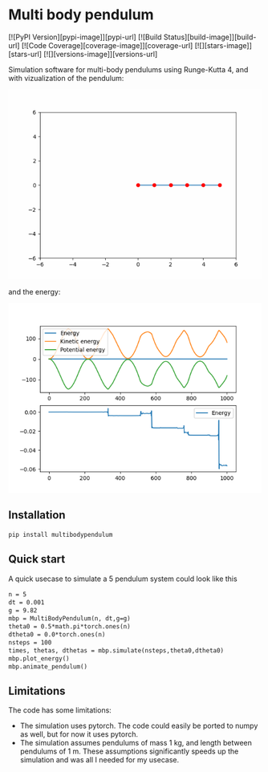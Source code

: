# Multi body pendulum

[![PyPI Version][pypi-image]][pypi-url]
[![Build Status][build-image]][build-url]
[![Code Coverage][coverage-image]][coverage-url]
[![][stars-image]][stars-url]
[![][versions-image]][versions-url]


Simulation software for multi-body pendulums using Runge-Kutta 4, and with vizualization of the pendulum:

![5-body pendulum animation](https://github.com/tueboesen/multi-body-pendulum/blob/master/docs/multibodypendulum.gif)

and the energy:

![Energy](https://github.com/tueboesen/multi-body-pendulum/blob/master/docs/energy.png)

## Installation
    pip install multibodypendulum

## Quick start
A quick usecase to simulate a 5 pendulum system could look like this

    n = 5
    dt = 0.001
    g = 9.82
    mbp = MultiBodyPendulum(n, dt,g=g)
    theta0 = 0.5*math.pi*torch.ones(n)
    dtheta0 = 0.0*torch.ones(n)
    nsteps = 100
    times, thetas, dthetas = mbp.simulate(nsteps,theta0,dtheta0)
    mbp.plot_energy()
    mbp.animate_pendulum()

## Limitations
The code has some limitations:
- The simulation uses pytorch. The code could easily be ported to numpy as well, but for now it uses pytorch.
- The simulation assumes pendulums of mass 1 kg, and length between pendulums of 1 m. These assumptions significantly speeds up the simulation and was all I needed for my usecase.
